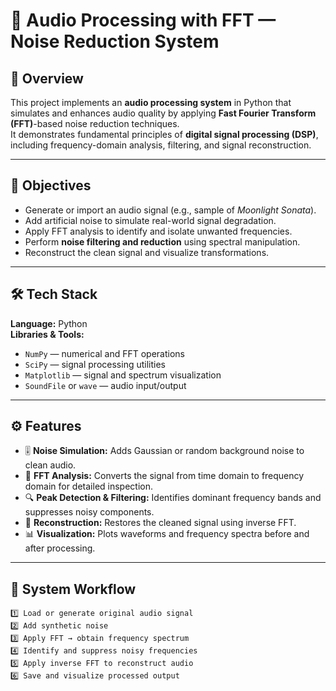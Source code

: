 # 🎵 Audio Processing with FFT — Noise Reduction System

## 📘 Overview
This project implements an **audio processing system** in Python that simulates and enhances audio quality by applying **Fast Fourier Transform (FFT)**-based noise reduction techniques.  
It demonstrates fundamental principles of **digital signal processing (DSP)**, including frequency-domain analysis, filtering, and signal reconstruction.

---

## 🧠 Objectives
- Generate or import an audio signal (e.g., sample of *Moonlight Sonata*).  
- Add artificial noise to simulate real-world signal degradation.  
- Apply FFT analysis to identify and isolate unwanted frequencies.  
- Perform **noise filtering and reduction** using spectral manipulation.  
- Reconstruct the clean signal and visualize transformations.

---

## 🛠️ Tech Stack
**Language:** Python  
**Libraries & Tools:**  
- `NumPy` — numerical and FFT operations  
- `SciPy` — signal processing utilities  
- `Matplotlib` — signal and spectrum visualization  
- `SoundFile` or `wave` — audio input/output  

---

## ⚙️ Features
- 🎚️ **Noise Simulation:** Adds Gaussian or random background noise to clean audio.  
- 🧩 **FFT Analysis:** Converts the signal from time domain to frequency domain for detailed inspection.  
- 🔍 **Peak Detection & Filtering:** Identifies dominant frequency bands and suppresses noisy components.  
- 🔄 **Reconstruction:** Restores the cleaned signal using inverse FFT.  
- 📊 **Visualization:** Plots waveforms and frequency spectra before and after processing.

---

## 🧩 System Workflow
```text
1️⃣ Load or generate original audio signal
2️⃣ Add synthetic noise
3️⃣ Apply FFT → obtain frequency spectrum
4️⃣ Identify and suppress noisy frequencies
5️⃣ Apply inverse FFT to reconstruct audio
6️⃣ Save and visualize processed output
